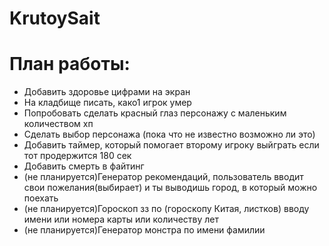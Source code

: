 # KrutoySait
<h1>План работы:</h1>
<ul>
  <li>Добавить здоровье цифрами на экран</li>
  <li>На кладбище писать, како1 игрок умер</li>
  <li>Попробовать сделать красный глаз персонажу с маленьким количеством хп</li>
  <li>Сделать выбор персонажа (пока что не известно возможно ли это)</li>
  <li>Добавить таймер, который помогает второму игроку выйграть если тот продержится 180 сек</li>
  <li>Добавить смерть в файтинг</li>
  <li>(не планируется)Генератор рекомендаций, пользователь вводит свои пожелания(выбирает) и ты выводишь город, в который можно поехать</li>
  <li>(не планируется)Гороскоп зз по (гороскопу Китая, листков) вводу имени или номера карты или количеству лет</li>
  <li>(не планируется)Генератор монстра по имени фамилии</li>

</ul>
